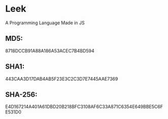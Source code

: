 # Leek
A Programming Language Made in JS

## MD5:

8718DCCB91A88A186A53ACEC7B4BD594

## SHA1:

443CAA3D17DAB4AB5F23E3C2C3D7E7445AAE7369

## SHA-256:

E4D167214A401A61DBD20B218BFC3108AF6C33A871C6354E649BBE5C6FE531D0
